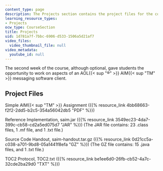 ```yaml
---
content_type: page
description: The Projects section contains the project files for the course.
learning_resource_types:
- Projects
ocw_type: CourseSection
title: Projects
uid: 1d781a7f-7bbc-6906-d533-1506a5d21af7
video_files:
  video_thumbnail_file: null
video_metadata:
  youtube_id: null
---
```


The second week of the course, although optional, gave students the opportunity to work on aspects of an AOL{{< sup "®" >}} AIM{{< sup "TM" >}} messaging software client.

Project Files
-------------

Simple AIM{{< sup "TM" >}} Assignment ({{% resource_link 4bb68663-f2f2-2dd5-b2c5-354a56042db5 "PDF" %}})

Reference Implementation, saim.jar ({{% resource_link 3549ec23-4da7-399c-cb58-cd2a5ed075d7 "JAR" %}}) (The JAR file contains: 23 .class files, 1 .mf file, and 1 .txt file.)

Source Code Handout, saim-handout.tar.gz ({{% resource_link 0d21cc5a-c038-a701-9bd8-05a1441f8efa "GZ" %}}) (The GZ file contains: 15 .java files, and 1 .txt file.)

TOC2 Protocol, TOC2.txt ({{% resource_link be1ee6d0-26fb-cb52-4a7c-32cde2ba29d0 "TXT" %}})
